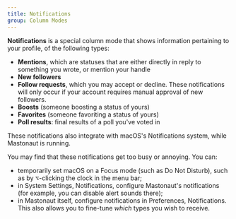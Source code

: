 ```yaml
---
title: Notifications
group: Column Modes
---
```


**Notifications** is a special column mode that shows information pertaining to your profile, of the following types:

- **Mentions**, which are statuses that are either directly in reply to something you wrote, or mention your handle
- **New followers**
- **Follow requests**, which you may accept or decline. These notifications will only occur if your account requires manual approval of new followers.
- **Boosts** (someone boosting a status of yours)
- **Favorites** (someone favoriting a status of yours)
- **Poll results**: final results of a poll you've voted in

These notifications also integrate with macOS's Notifications system, while Mastonaut is running.

You may find that these notifications get too busy or annoying. You can:

- temporarily set macOS on a Focus mode (such as Do Not Disturb), such as by <kbd>⌥</kbd>-clicking the clock in the menu bar;
- in System Settings, Notifications, configure Mastonaut's notifications (for example, you can disable alert sounds there);
- in Mastonaut itself, configure notifications in Preferences, Notifications. This also allows you to fine-tune _which_ types you wish to receive.
